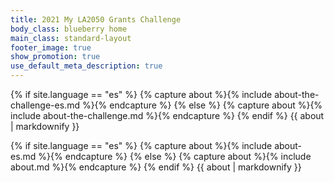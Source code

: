 ```yaml
---
title: 2021 My LA2050 Grants Challenge
body_class: blueberry home
main_class: standard-layout
footer_image: true
show_promotion: true
use_default_meta_description: true
---
```


{% if site.language == "es" %}
  {% capture about %}{% include about-the-challenge-es.md %}{% endcapture %}
{% else %}
  {% capture about %}{% include about-the-challenge.md %}{% endcapture %}
{% endif %}
{{ about | markdownify }}

{% if site.language == "es" %}
  {% capture about %}{% include about-es.md %}{% endcapture %}
{% else %}
  {% capture about %}{% include about.md %}{% endcapture %}
{% endif %}
{{ about | markdownify }}
